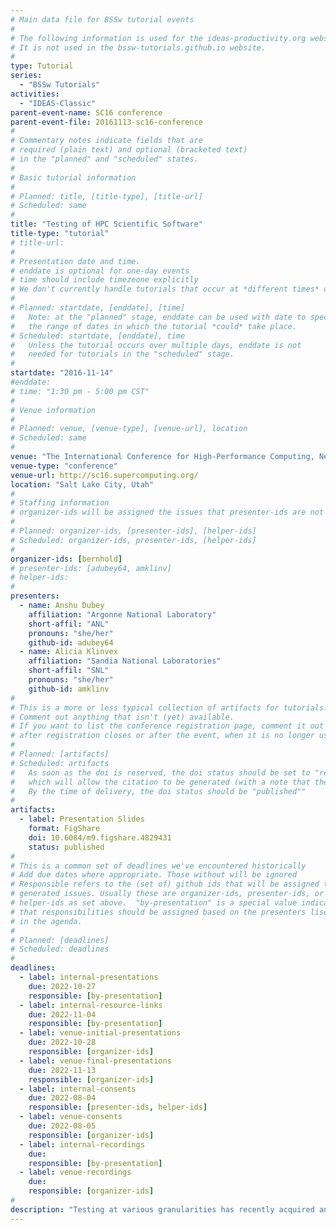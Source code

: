 ```yaml
---
# Main data file for BSSw tutorial events
#
# The following information is used for the ideas-productivity.org website only.
# It is not used in the bssw-tutorials.github.io website.
#
type: Tutorial
series:
  - "BSSw Tutorials"
activities:
  - "IDEAS-Classic"
parent-event-name: SC16 conference
parent-event-file: 20161113-sc16-conference
#
# Commentary notes indicate fields that are
# required (plain text) and optional (bracketed text)
# in the "planned" and "scheduled" states.
#
# Basic tutorial information
#
# Planned: title, [title-type], [title-url]
# Scheduled: same
#
title: "Testing of HPC Scientific Software"
title-type: "tutorial"
# title-url: 
#
# Presentation date and time.
# enddate is optional for one-day events
# time should include timezeone explicitly
# We don't currently handle tutorials that occur at *different times* on multiple days
#
# Planned: startdate, [enddate], [time]
#   Note: at the "planned" stage, enddate can be used with date to specify
#   the range of dates in which the tutorial *could* take place.
# Scheduled: startdate, [enddate], time
#   Unless the tutorial occurs over multiple days, enddate is not
#   needed for tutorials in the "scheduled" stage.
#
startdate: "2016-11-14"
#enddate: 
# time: "1:30 pm - 5:00 pm CST"
#
# Venue information
#
# Planned: venue, [venue-type], [venue-url], location
# Scheduled: same
#
venue: "The International Conference for High-Performance Computing, Networking, Storage, and Analysis (SC16)"
venue-type: "conference"
venue-url: http://sc16.supercomputing.org/
location: "Salt Lake City, Utah"
#
# Staffing information
# organizer-ids will be assigned the issues that presenter-ids are not doing, basically
#
# Planned: organizer-ids, [presenter-ids], [helper-ids]
# Scheduled: organizer-ids, presenter-ids, [helper-ids]
#
organizer-ids: [bernhold]
# presenter-ids: [adubey64, amklinv]
# helper-ids: 
#
presenters:
  - name: Anshu Dubey
    affiliation: "Argonne National Laboratory"
    short-affil: "ANL"
    pronouns: "she/her"
    github-id: adubey64
  - name: Alicia Klinvex
    affiliation: "Sandia National Laboratories"
    short-affil: "SNL"
    pronouns: "she/her"
    github-id: amklinv
#
# This is a more or less typical collection of artifacts for tutorials.
# Comment out anything that isn't (yet) available.
# If you want to list the conference registration page, comment it out
# after registration closes or after the event, when it is no longer useful.
#
# Planned: [artifacts]
# Scheduled: artifacts
#   As soon as the doi is reserved, the doi status should be set to "reserved", 
#   which will allow the citation to be generated (with a note that the slides are not yet published).
#   By the time of delivery, the doi status should be "published""
#
artifacts:
  - label: Presentation Slides
    format: FigShare
    doi: 10.6084/m9.figshare.4829431
    status: published
#
# This is a common set of deadlines we've encountered historically
# Add due dates where appropriate. Those without will be ignored
# Responsible refers to the (set of) github ids that will be assigned to
# generated issues. Usually these are organizer-ids, presenter-ids, or
# helper-ids as set above.  "by-presentation" is a special value indicating
# that responsibilities should be assigned based on the presenters liseted
# in the agenda.
#
# Planned: [deadlines]
# Scheduled: deadlines
#
deadlines:
  - label: internal-presentations
    due: 2022-10-27
    responsible: [by-presentation]
  - label: internal-resource-links
    due: 2022-11-04
    responsible: [by-presentation]
  - label: venue-initial-presentations
    due: 2022-10-28
    responsible: [organizer-ids]
  - label: venue-final-presentations
    due: 2022-11-13
    responsible: [organizer-ids]
  - label: internal-consents
    due: 2022-08-04
    responsible: [presenter-ids, helper-ids]
  - label: venue-consents
    due: 2022-08-05
    responsible: [organizer-ids]
  - label: internal-recordings
    due: 
    responsible: [by-presentation]
  - label: venue-recordings
    due: 
    responsible: [organizer-ids]
#
description: "Testing at various granularities has recently acquired an urgency in high-performance scientific computing communities because of the need for refactoring caused by changing platform architectures. Projects that need to refactor are often lacking in the necessary expertise and resources to acquire such expertise. Testing is also critical for producing credible results and for code maintenance. The IDEAS (<https://ideas-productivity.org>) scientific software productivity project aims toward increasing software productivity and sustainability with participants from many projects that define the state of practice in software engineering in the HPC community. We offer a tutorial that distills the combined knowledge of IDEAS team members in the area of scientific software testing. The tutorial will be useful to all projects that recognize the importance of testing in general and will provide tremendous help to projects in need of refactoring their software in particular."
---
```


